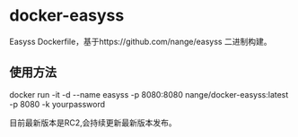 # docker-easyss
Easyss Dockerfile，基于https://github.com/nange/easyss 二进制构建。

## 使用方法

docker run -it -d --name easyss -p 8080:8080 nange/docker-easyss:latest -p 8080 -k yourpassword

目前最新版本是RC2,会持续更新最新版本发布。
